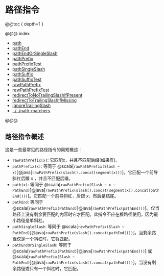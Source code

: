 # 路径指令

@@toc { depth=1 }

@@@ index

* [path](path.md)
* [pathEnd](pathEnd.md)
* [pathEndOrSingleSlash](pathEndOrSingleSlash.md)
* [pathPrefix](pathPrefix.md)
* [pathPrefixTest](pathPrefixTest.md)
* [pathSingleSlash](pathSingleSlash.md)
* [pathSuffix](pathSuffix.md)
* [pathSuffixTest](pathSuffixTest.md)
* [rawPathPrefix](rawPathPrefix.md)
* [rawPathPrefixTest](rawPathPrefixTest.md)
* [redirectToNoTrailingSlashIfPresent](redirectToNoTrailingSlashIfPresent.md)
* [redirectToTrailingSlashIfMissing](redirectToTrailingSlashIfMissing.md)
* [ignoreTrailingSlash](ignoreTrailingSlash.md)
* [../../path-matchers](../../path-matchers.md)

@@@

<a id="overview-path"></a>
## 路径指令概述

这是一些最常见的路径指令的简短概述：

* `rawPathPrefix(x)`: 它匹配x，并且不匹配后缀(如果有)。
* `pathPrefix(x)`: 等同于 @scala[`rawPathPrefix(Slash ~ x)`]@java[`rawPathPrefix(slash().concat(segment(x)))`]。它匹配一个前导斜杠后跟 _x_ ，并且不匹配后缀。
* `path(x)`: 等同于 @scala[`rawPathPrefix(Slash ~ x ~ PathEnd)`]@java[`rawPathPrefix(slash().concat(segment(x)).concat(pathEnd()))`]。它匹配一个前导斜杠，后跟 _x_，然后是结尾。
* `pathEnd`: 等同于 @scala[`rawPathPrefix(PathEnd)`]@java[`rawPathPrefix(pathEnd())`]。仅当路径上没有剩余要匹配的内容时它才匹配。此指令不应在根路径使用，因为最小路径是单斜杠。
* `pathSingleSlash`: 等同于 @scala[`rawPathPrefix(Slash ~ PathEnd)`]@java[`rawPathPrefix(slash().concat(pathEnd()))`]。当剩余路径仅是一个斜杠时，它将匹配。
* `pathEndOrSingleSlash`: 等同于 @scala[`rawPathPrefix(PathEnd)`]@java[`rawPathPrefix(pathEnd())`] 或 @scala[`rawPathPrefix(Slash ~ PathEnd)`]@java[`rawPathPrefix(slash().concat(pathEnd()))`]。当没有剩余路径或只有一个斜杠时，它匹配。
